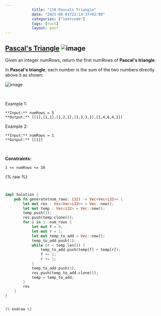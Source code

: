 ```yaml
---
            title: "118 Pascals Triangle"
            date: "2025-08-01T22:14:37+02:00"
            categories: ["leetcode"]
            tags: [rust]
            layout: post
---
```

            
## [Pascal's Triangle](https://leetcode.com/problems/pascals-triangle) ![image](https://img.shields.io/badge/Difficulty-Easy-brightgreen)

Given an integer numRows, return the first numRows of **Pascal's triangle**.

In **Pascal's triangle**, each number is the sum of the two numbers directly above it as shown:

![image](https://upload.wikimedia.org/wikipedia/commons/0/0d/PascalTriangleAnimated2.gif)

 

Example 1:

```
**Input:** numRows = 5
**Output:** [[1],[1,1],[1,2,1],[1,3,3,1],[1,4,6,4,1]]

```

Example 2:

```
**Input:** numRows = 1
**Output:** [[1]]

```

 

**Constraints:**

	1 <= numRows <= 30

{% raw %}


```rust


impl Solution {
    pub fn generate(num_rows: i32) -> Vec<Vec<i32>> {
        let mut res : Vec<Vec<i32>> = Vec::new();
        let mut temp : Vec<i32> = Vec::new();
        temp.push(1);
        res.push(temp.clone());
        for i in 1..num_rows {
            let mut f = 0;
            let mut r = 1;
            let mut temp_to_add = Vec::new();
            temp_to_add.push(1);
            while (r < temp.len()) {
                temp_to_add.push(temp[f] + temp[r]);
                f += 1;
                r += 1;
            }
            temp_to_add.push(1);
            res.push(temp_to_add.clone());
            temp = temp_to_add;
        }
        res
    }
}


{% endraw %}
